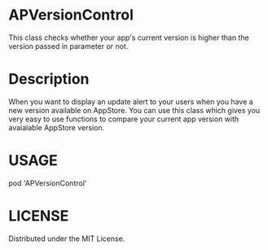 # APVersionControl
This class checks whether your app's current version is higher than the version passed in parameter or not.

# Description
When you want to display an update alert to your users when you have a new version available on AppStore. You can use this class which gives you very easy to use functions to compare your current app version with avaialable AppStore version.

# USAGE
pod 'APVersionControl'

# LICENSE
Distributed under the MIT License.

